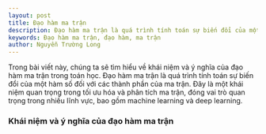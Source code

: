 ```yaml
---
layout: post
title: Đạo hàm ma trận
description: Đạo hàm ma trận là quá trình tính toán sự biến đổi của một hàm số đối với các thành phần của ma trận. Đây là một khái niệm quan trọng trong tối ưu hóa và phân tích ma trận, đóng vai trò quan trọng trong nhiều lĩnh vực, bao gồm machine learning và deep learning.
keywords: Đạo hàm ma trận, đạo hàm, ma trận
author: Nguyễn Trường Long
---
```


Trong bài viết này, chúng ta sẽ tìm hiểu về khái niệm và ý nghĩa của đạo hàm ma trận trong toán học. Đạo hàm ma trận là quá trình tính toán sự biến đổi của một hàm số đối với các thành phần của ma trận. Đây là một khái niệm quan trọng trong tối ưu hóa và phân tích ma trận, đóng vai trò quan trọng trong nhiều lĩnh vực, bao gồm machine learning và deep learning.

### Khái niệm và ý nghĩa của đạo hàm ma trận
